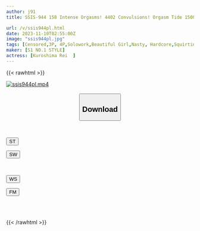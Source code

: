 ```yaml
---
author: j91
title: SSIS-944 158 Intense Orgasms! 4402 Convulsions! Orgasm Tide 1500cc! A 20-year-old Sullen Active Music College Student Who Masturbates 14 Times A Week Despite Being Classy. Erotic Awakening Big Spasm Special Rei Kuroshima

url: /v/ssis944pl.html
date: 2023-11-10T02:55:00Z
image: "ssis944pl.jpg"
tags: [Censored,3P, 4P,Solowork,Beautiful Girl,Nasty, Hardcore,Squirting	 ]
maker: [S1 NO.1 STYLE]
actress: [Kuroshima Rei  ]
---
```



{{< rawhtml >}}

<div class="video" data-videoid="zD6DO28l8eUYlVQ">
    <a href="javascript:;">
        <img src="https://my.j91.asia/v/ssis944pl.jpg" width="WIDTH" height="HEIGHT" alt="ssis944pl.mp4" loading="lazy">
    </a>
</div>

<script type="text/javascript" src="https://j91.asia/asset/on-demand-st.js"></script>

<br>
  <link rel="stylesheet" href="https://j91.asia/asset/bs5.css">
  
  <center>
  <button class="btn btn-primary" type="button" data-bs-toggle="collapse" data-bs-target=".multi-collapse" aria-expanded="false" aria-controls="multiCollapseExample1 multiCollapseExample2"><h2>Download</h2></button></center>
</p>
<div class="row">
  <div class="col">
    <div class="collapse multi-collapse" id="multiCollapseExample1">
      <div class="card card-body">
	      	      <br>
<div class="buttons">  
<p><a href="https://streamtape.to/v/zD6DO28l8eUYlVQ" target="_blank"><button class="btn-hover color-3"><i class="fa fa-download"></i> ST</button></a></p>
<p><a href="https://sfastwish.com/q8zqvpeksg1s" target="_blank"><button class="btn-hover color-2"><i class="fa fa-download"></i> SW</button></a></p></div>
    </div>
  </div>
</div>
  <div class="col">
    <div class="collapse multi-collapse" id="multiCollapseExample2">
      <div class="card card-body">
	      <br>
<div class="buttons">
<p><a href="javascript:;" target="_blank"><button class="btn-hover color-9"><i class="fa fa-download"></i> WS</button></a></p>
<p><a href="javascript:;" target="_blank"><button class="btn-hover color-8"><i class="fa fa-download"></i> FM</button></a></p></div>
<br><br>
      </div>
    </div>
  </div>
</div>

{{< /rawhtml >}}
